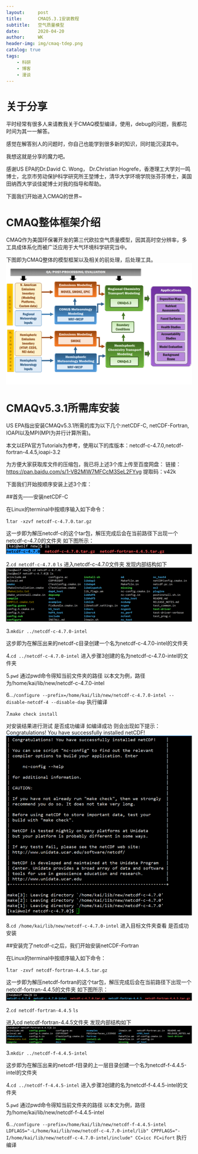 ```yaml
---
layout:     post
title:      CMAQ5.3.1安装教程
subtitle:   空气质量模型 
date:       2020-04-20
author:     WK
header-img: img/cmaq-tdep.png
catalog: true
tags:
    - 科研
    - 博客
    - 漫谈
---
```


# 关于分享

平时经常有很多人来请教我关于CMAQ模型编译，使用，debug的问题，我都花时间为其一一解答。

感觉在解答别人的问题时，你自己也能学到很多新的知识，同时能沉浸其中。

我想这就是分享的魔力吧。

感谢US EPA的Dr.David C. Wong， Dr.Christian Hogrefe，香港理工大学刘一鸣博士，北京市劳动保护科学研究所王堃博士，清华大学环境学院张芬芬博士，美国田纳西大学谈佳妮博士对我的指导和帮助。

下面我们开始进入CMAQ的世界~

# CMAQ整体框架介绍
CMAQ作为美国环保署开发的第三代欧拉空气质量模型，因其高时空分辨率，多工具成体系化而被广泛应用于大气环境科学研究当中。

下图即为CMAQ整体的模型框架以及相关的前处理，后处理工具。
![CMAQ-structure](https://raw.githubusercontent.com/wk-atmchem/wk-atmchem.github.io/master/img/CMAQ-structure.png)


# CMAQv5.3.1所需库安装
US EPA指出安装CMAQv5.3.1所需的库为以下几个:netCDF-C, netCDF-Fortran, IOAPI以及MPI(MPI为并行计算所需)。

本文以EPA官方Tutorials为参考，使用以下的库版本：netcdf-c-4.7.0,netcdf-fortran-4.4.5,ioapi-3.2

为方便大家获取库文件的压缩包，我已将上述3个库上传至百度网盘：
链接：https://pan.baidu.com/s/1-VB2MlW7MFCcM3SeL2FYvg 
提取码：v42k

下面我们开始按顺序安装上述3个库：

##首先——安装netCDF-C

在Linux的terminal中按顺序输入如下命令：

1.`tar -xzvf netcdf-c-4.7.0.tar.gz` 

这一步即为解压netcdf-c的这个tar包，解压完成后会在当前路径下出现一个netcdf-c-4.7.0的文件夹
如下图所示：
![netcdf-ctar](https://raw.githubusercontent.com/wk-atmchem/wk-atmchem.github.io/master/img/netcdf-ctar.png)

2.`cd netcdf-c-4.7.0` 
  `ls`
进入netcdf-c-4.7.0文件夹  发现内部结构如下
![netcdf-c2](https://raw.githubusercontent.com/wk-atmchem/wk-atmchem.github.io/master/img/netcdf-c2.png)

3.`mkdir ../netcdf-c-4.7.0-intel` 

这步即为在解压出来的netcdf-c目录创建一个名为netcdf-c-4.7.0-intel的文件夹

4.`cd ../netcdf-c-4.7.0-intel`
进入步骤3创建的名为netcdf-c-4.7.0-intel的文件夹

5.`pwd`
通过pwd命令得知当前文件夹的路径
以本文为例，路径为/home/kai/lib/new/netcdf-c-4.7.0-intel

6.`./configure --prefix=/home/kai/lib/new/netcdf-c-4.7.0-intel --disable-netcdf-4 --disable-dap` 
执行编译

7.`make check install` 

对安装结果进行测试  是否成功编译   如编译成功   则会出现如下提示：
Congratulations! You have successfully installed netCDF!
![netcdf-c3](https://raw.githubusercontent.com/wk-atmchem/wk-atmchem.github.io/master/img/netcdf-c3.png)

8.`cd /home/kai/lib/new/netcdf-c-4.7.0-intel`
进入目标文件夹查看   是否成功安装


##安装完了netcdf-c之后，我们开始安装netCDF-Fortran

在Linux的terminal中按顺序输入如下命令：

1.`tar -zxvf netcdf-fortran-4.4.5.tar.gz` 

这一步即为解压netcdf-fortran的这个tar包，解压完成后会在当前路径下出现一个netcdf-fortran-4.4.5的文件夹
如下图所示：
![netcdf-ff1](https://raw.githubusercontent.com/wk-atmchem/wk-atmchem.github.io/master/img/netcdff1.png)

2.`cd netcdf-fortran-4.4.5` 
  `ls`

进入cd netcdf-fortran-4.4.5文件夹  发现内部结构如下
![netcdf-ff2](https://raw.githubusercontent.com/wk-atmchem/wk-atmchem.github.io/master/img/netcdff2.png)

3.`mkdir ../netcdf-f-4.4.5-intel` 

这步即为在解压出来的netcdf-f目录的上一层目录创建一个名为netcdf-f-4.4.5-intel的文件夹

4.`cd ../netcdf-f-4.4.5-intel`
进入步骤3创建的名为netcdf-f-4.4.5-intel的文件夹

5.`pwd`
通过pwd命令得知当前文件夹的路径
以本文为例，路径为/home/kai/lib/new/netcdf-f-4.4.5-intel

6.`./configure --prefix=/home/kai/lib/new/netcdf-f-4.4.5-intel LDFLAGS="-L/home/kai/lib/new/netcdf-c-4.7.0-intel/lib" CPPFLAGS="-I/home/kai/lib/new/netcdf-c-4.7.0-intel/include" CC=icc FC=ifort` 
执行编译

